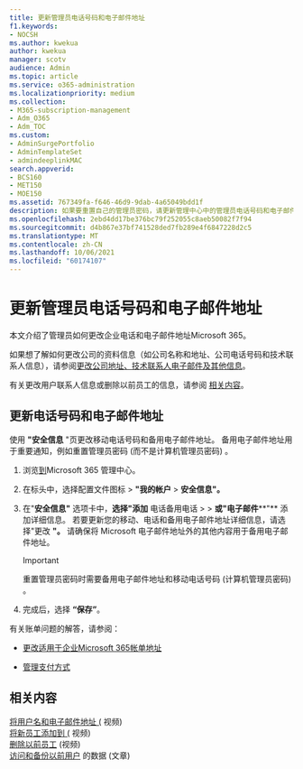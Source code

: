 ```yaml
---
title: 更新管理员电话号码和电子邮件地址
f1.keywords:
- NOCSH
ms.author: kwekua
author: kwekua
manager: scotv
audience: Admin
ms.topic: article
ms.service: o365-administration
ms.localizationpriority: medium
ms.collection:
- M365-subscription-management
- Adm_O365
- Adm_TOC
ms.custom:
- AdminSurgePortfolio
- AdminTemplateSet
- admindeeplinkMAC
search.appverid:
- BCS160
- MET150
- MOE150
ms.assetid: 767349fa-f646-46d9-9dab-4a65049bdd1f
description: 如果要重置自己的管理员密码，请更新管理中心中的管理员电话号码和电子邮件地址。
ms.openlocfilehash: 2ebd4dd17be376bc79f252055c8aeb50082f7f94
ms.sourcegitcommit: d4b867e37bf741528ded7fb289e4f6847228d2c5
ms.translationtype: MT
ms.contentlocale: zh-CN
ms.lasthandoff: 10/06/2021
ms.locfileid: "60174107"
---
```

# <a name="update-your-admin-phone-number-and-email-address"></a>更新管理员电话号码和电子邮件地址

本文介绍了管理员如何更改企业电话和电子邮件地址Microsoft 365。
  
如果想了解如何更改公司的资料信息（如公司名称和地址、公司电话号码和技术联系人信息），请参阅[更改公司地址、技术联系人电子邮件及其他信息](change-address-contact-and-more.md)。

有关更改用户联系人信息或删除以前员工的信息，请参阅 [相关内容](#related-content)。
  
## <a name="to-update-your-phone-number-and-email-address"></a>更新电话号码和电子邮件地址

使用 **"安全信息** "页更改移动电话号码和备用电子邮件地址。 备用电子邮件地址用于重要通知，例如重置管理员密码 (而不是计算机管理员密码) 。 
  
1. 浏览<a href="https://go.microsoft.com/fwlink/p/?linkid=2024339" target="_blank">到</a>Microsoft 365 管理中心。

2. 在标头中，选择配置文件图标 \> **"我的帐户** \> **安全信息"。**

3. 在"**安全信息"** 选项卡中，**选择"添加** 电话备用电话 \>  \> **或"电子邮件****"** 添加详细信息。 若要更新您的移动、电话和备用电子邮件地址详细信息，请选择"更改 **"。** 请确保将 Microsoft 电子邮件地址外的其他内容用于备用电子邮件地址。

    > [!IMPORTANT]
    > 重置管理员密码时需要备用电子邮件地址和移动电话号码 (计算机管理员密码) 。

4. 完成后，选择 **“保存”**。
  
有关账单问题的解答，请参阅：
  
- [更改适用于企业Microsoft 365帐单地址](../../commerce/billing-and-payments/change-your-billing-addresses.md)

- [管理支付方式](../../commerce/billing-and-payments/manage-payment-methods.md)

## <a name="related-content"></a>相关内容

[将用户名和电子邮件地址 (](../add-users/change-a-user-name-and-email-address.md) 视频) \
[将新员工添加到 (](../add-users/add-new-employee.md) 视频) \
[删除以前员工](../add-users/remove-former-employee.md) (视频) \
[访问和备份以前用户](../add-users/get-access-to-and-back-up-a-former-user-s-data.md) 的数据 (文章) 